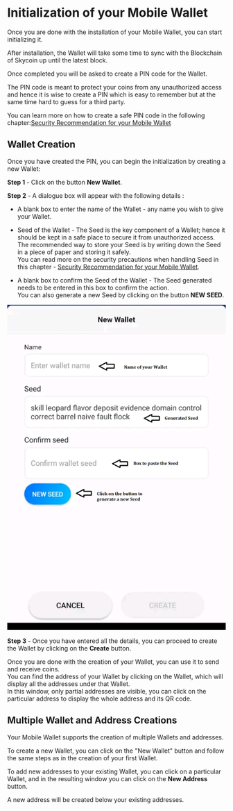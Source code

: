 # Initialization of your Mobile Wallet

Once you are done with the installation of your Mobile Wallet, you can start initializing it.

After installation, the Wallet will take some time to sync with the Blockchain of Skycoin up until the latest block.

Once completed you will be asked to create a PIN code for the Wallet. 

The PIN code is meant to protect your coins from any unauthorized access and hence it is wise to create a PIN which is easy to remember but at the same time hard to guess for a third party.

You can learn more on how to create a safe PIN code in the following chapter:[Security Recommendation for your Mobile Wallet](https://github.com/SkycoinProject/User-Manuals/blob/master/Mobile_Wallet/%5BMobile%5D%20Security%20Recommendations.md)

## Wallet Creation

Once you have created the PIN, you can begin the initialization by creating a new Wallet:

**Step 1** - Click on the button **New Wallet**.

**Step 2** - A dialogue box will appear with the following details :

* A blank box to enter the name of the Wallet - any name you wish to give your Wallet.

* Seed of the Wallet - The Seed is the key component of a Wallet; hence it should be kept in a safe place to secure it from unauthorized access.  
The recommended way to store your Seed is by writing down the Seed in a piece of paper and storing it safely.  
You can read more on the security precautions when handling Seed in this chapter - [Security Recommendation for your Mobile Wallet](https://github.com/SkycoinProject/User-Manuals/blob/master/Mobile_Wallet/%5BMobile%5D%20Security%20Recommendations.md).

* A blank box to confirm the Seed of the Wallet - The Seed generated needs to be entered in this box to confirm the action.  
You can also generate a new Seed by clicking on the button **NEW SEED**.

![Wallet_Creation](https://github.com/SkycoinProject/User-Manuals/blob/master/Pictures/Pictures_Mobile_Wallet/Wallet_Creation.png)

**Step 3** - Once you have entered all the details, you can proceed to create the Wallet by clicking on the **Create** button.

Once you are done with the creation of your Wallet, you can use it to send and receive coins.  
You can find the address of your Wallet by clicking on the Wallet, which will display all the addresses under that Wallet.  
In this window, only partial addresses are visible, you can click on the particular address to display the whole address and its QR code.

## Multiple Wallet and Address Creations

Your Mobile Wallet supports the creation of multiple Wallets and addresses.

To create a new Wallet, you can click on the "New Wallet" button and follow the same steps as in the creation of your first Wallet.

To add new addresses to your existing Wallet, you can click on a particular Wallet, and in the resulting window you can click on the **New Address** button.

A new address will be created below your existing addresses.

